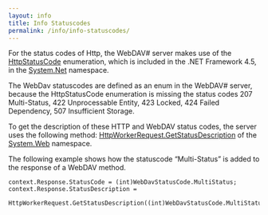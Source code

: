 ```yaml
---
layout: info
title: Info Statuscodes
permalink: /info/info-statuscodes/
---
```


For the status codes of Http, the WebDAV# server makes use of the [HttpStatusCode][1] enumeration, which is included in the .NET Framework 4.5, in the [System.Net][2] namespace.

The WebDav statuscodes are defined as an enum in the WebDAV# server, because the HttpStatusCode enumeration is missing the status codes 207 Multi-Status, 422 Unprocessable Entity, 423 Locked, 424 Failed Dependency, 507 Insufficient Storage.

To get the description of these HTTP and WebDAV status codes, the server uses the following method: [HttpWorkerRequest.GetStatusDescription][3] of the [System.Web][4] namespace.

The following example shows how the statuscode “Multi-Status” is added to the response of a WebDAV method.

    context.Response.StatusCode = (int)WebDavStatusCode.MultiStatus;
    context.Response.StatusDescription =
        HttpWorkerRequest.GetStatusDescription((int)WebDavStatusCode.MultiStatus);

  [1]: http://msdn.microsoft.com/en-us/library/system.net.httpstatuscode(v=vs.110).aspx
  [2]: http://msdn.microsoft.com/en-us/library/system.net(v=vs.110).aspx
  [3]: http://msdn.microsoft.com/en-us/library/system.web.httpworkerrequest.getstatusdescription.aspx
  [4]: http://msdn.microsoft.com/en-us/library/system.web.aspx